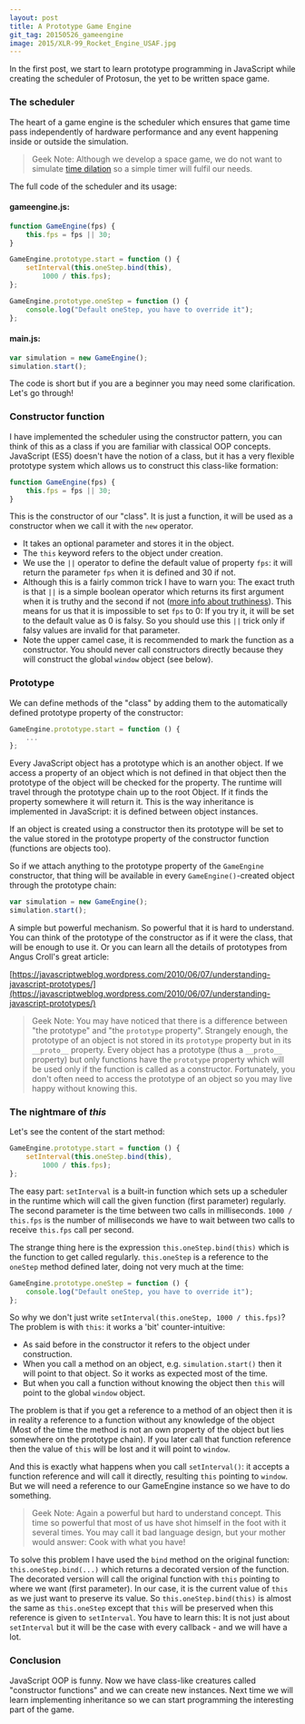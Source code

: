 ```yaml
---
layout: post
title: A Prototype Game Engine
git_tag: 20150526_gameengine
image: 2015/XLR-99_Rocket_Engine_USAF.jpg
---
```


In the first post, we start to learn prototype programming in JavaScript while creating the scheduler of Protosun, the yet to be written space game.

### The scheduler ###

The heart of a game engine is the scheduler which ensures that game time pass independently of hardware performance and any event happening inside or outside the simulation. 

> Geek Note: Although we develop a space  game, we do not want to simulate [time dilation](http://en.wikipedia.org/wiki/Time_dilation) so a simple timer will fulfil our needs.

The full code of the scheduler and its usage:

#### gameengine.js: ####

```javascript
function GameEngine(fps) {
    this.fps = fps || 30;
}

GameEngine.prototype.start = function () {
    setInterval(this.oneStep.bind(this),
        1000 / this.fps);
};

GameEngine.prototype.oneStep = function () {
    console.log("Default oneStep, you have to override it");
};
```
 
#### main.js: ####

```javascript
var simulation = new GameEngine();
simulation.start();
```

The code is short but if you are a beginner you may need some clarification. Let's go through!

### Constructor function ###

I have implemented the scheduler using the constructor pattern, you can think of this as a class if you are familiar with classical OOP concepts. JavaScript (ES5) doesn't have the notion of a class, but it has a very flexible prototype system which allows us to construct this class-like formation:

```javascript
function GameEngine(fps) {
    this.fps = fps || 30;
}
```

This is the constructor of our "class". It is just a function, it will be used as a constructor when we call it with the `new` operator.

- It takes an optional parameter and stores it in the object.
- The `this` keyword refers to the object under creation.
- We use the `||` operator to define the default value of property `fps`: it will return the parameter `fps` when it is defined and 30 if not.
- Although this is a fairly common trick I have to warn you: The exact truth is that `||` is a simple boolean operator which returns its first argument when it is truthy and the second if not ([more info about truthiness](https://developer.mozilla.org/en-US/docs/Glossary/Truthy)). This means for us that it is impossible to set `fps` to 0: If you try it, it will be set to the default value as 0 is falsy. So you should use this `||` trick only if falsy values are invalid for that parameter.
- Note the upper camel case, it is recommended to mark the function as a constructor. You should never call constructors directly because they will construct the global `window` object (see below).

### Prototype ###

We can define methods of the "class" by adding them to the automatically defined prototype property of the constructor:

```javascript
GameEngine.prototype.start = function () {
    ...
};
```

Every JavaScript object has a prototype which is an another object. If we access a property of an object which is not defined in that object then the prototype of the object will be checked for the property. The runtime will travel through the prototype chain up to the root Object. If it finds the property somewhere it will return it. This is the way inheritance is implemented in JavaScript: it is defined between object instances.

If an object is created using a constructor then its prototype will be set to the value stored in the prototype property of the constructor function (functions are objects too).

So if we attach anything to the prototype property of the `GameEngine` constructor, that thing will be available in every `GameEngine()`-created object through the prototype chain:

```javascript
var simulation = new GameEngine();
simulation.start();
```

A simple but powerful mechanism. So powerful that it is hard to understand. You can think of the prototype of the constructor as if it were the class, that will be enough to use it. Or you can learn all the details of prototypes from Angus Croll's great article: 

[https://javascriptweblog.wordpress.com/2010/06/07/understanding-javascript-prototypes/](https://javascriptweblog.wordpress.com/2010/06/07/understanding-javascript-prototypes/)


> Geek Note: You may have noticed that there is a difference between "the prototype" and "the `prototype` property". Strangely enough, the prototype of an object is not stored in its `prototype` property but in its `__proto__` property. Every object has a prototype (thus a `__proto__` property) but only functions have the `prototype` property which will be used only if the function is called as a constructor. Fortunately, you don't often need to access the prototype of an object so you may live happy without knowing this.

### The nightmare of *this*

Let's see the content of the start method:

```javascript
GameEngine.prototype.start = function () {
    setInterval(this.oneStep.bind(this),
        1000 / this.fps);
};
```

The easy part: `setInterval` is a built-in function which sets up a scheduler in the runtime which will call the given function (first parameter) regularly. The second parameter is the time between two calls in milliseconds. `1000 / this.fps` is the number of milliseconds we have to wait between two calls to receive `this.fps` call per second.

The strange thing here is the expression `this.oneStep.bind(this)` which is the function to get called regularly. `this.oneStep` is a reference to the `oneStep` method defined later, doing not very much at the time: 

```javascript
GameEngine.prototype.oneStep = function () {
    console.log("Default oneStep, you have to override it");
};
```

So why we don't just write `setInterval(this.oneStep, 1000 / this.fps)`? The problem is with `this`: it works a 'bit' counter-intuitive:

- As said before in the constructor it refers to the object under construction.
- When you call a method on an object, e.g. `simulation.start()` then it will point to that object. So it works as expected most of the time.
- But when you call a function without knowing the object then `this` will point to the global `window` object.

The problem is that if you get a reference to a method of an object then it is in reality a reference to a function without any knowledge of the object (Most of the time the method is not an own property of the object but lies somewhere on the prototype chain). If you later call that function reference then the value of `this` will be lost and it will point to `window`.

And this is exactly what happens when you call `setInterval()`: it accepts a function reference and will call it directly, resulting `this` pointing to `window`. But we will need a reference to our GameEngine instance so we have to do something.

> Geek Note: Again a powerful but hard to understand concept. This time so powerful that most of us have shot himself in the foot with it several times. You may call it bad language design, but your mother would answer: Cook with what you have!

To solve this problem I have used the `bind` method on the original function: `this.oneStep.bind(...)` which returns a decorated version of the function. The decorated version will call the original function with `this` pointing to where we want (first parameter). In our case, it is the current value of `this` as we just want to preserve its value. So `this.oneStep.bind(this)` is almost the same as `this.oneStep` except that `this` will be preserved when this reference is given to `setInterval`. You have to learn this: It is not just about `setInterval` but it will be the case with every callback - and we will have a lot.

### Conclusion ###

JavaScript OOP is funny. Now we have class-like creatures called "constructor functions" and we can create new instances. Next time we will learn implementing inheritance so we can start programming the interesting part of the game.
